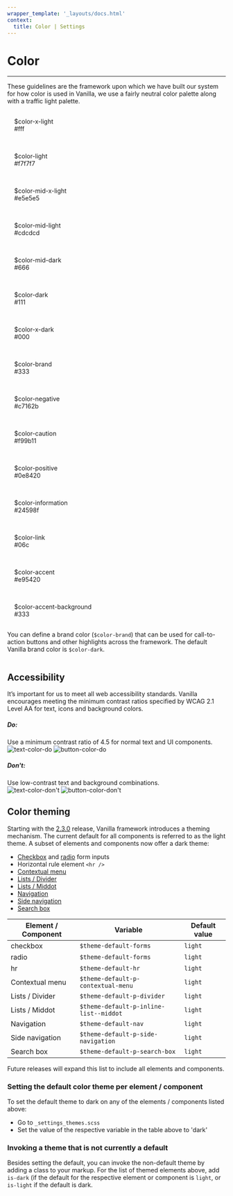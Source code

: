 ```yaml
---
wrapper_template: '_layouts/docs.html'
context:
  title: Color | Settings
---
```


# Color

<hr>

These guidelines are the framework upon which we have built our system for how color is used in Vanilla, we use a fairly neutral color palette along with a traffic light palette.

<div class="p-strip is-shallow">
  <div class="row">
    <div class="col-2 p-card u-no-padding">
      <div class="p-strip is-shallow is-bordered" style="background-color: #fff"></div>
      <p class="p-card__content u-no-margin" style="padding: 1rem">
        $color-x-light<br><span class="p-muted-heading">#fff</span>
      </p>
    </div>
    <div class="col-2 p-card u-no-padding">
      <div class="p-strip is-shallow is-bordered" style="background-color: #f7f7f7"></div>
      <p class="p-card__content u-no-margin" style="padding: 1rem">
        $color-light<br><span class="p-muted-heading">#f7f7f7</span>
      </p>
    </div>
    <div class="col-2 p-card u-no-padding">
      <div class="p-strip is-shallow is-bordered" style="background-color: #e5e5e5"></div>
      <p class="p-card__content u-no-margin" style="padding: 1rem">
        $color-mid-x-light<br><span class="p-muted-heading">#e5e5e5</span>
      </p>
    </div>
    <div class="col-2 p-card u-no-padding">
      <div class="p-strip is-shallow is-bordered" style="background-color: #cdcdcd"></div>
      <p class="p-card__content u-no-margin" style="padding: 1rem">
        $color-mid-light<br><span class="p-muted-heading">#cdcdcd</span>
      </p>
    </div>
  </div>
  <div class="row">
    <div class="col-2 p-card u-no-padding">
      <div class="p-strip is-shallow is-bordered" style="background-color: #666"></div>
      <p class="p-card__content u-no-margin" style="padding: 1rem">
        $color-mid-dark<br><span class="p-muted-heading">#666</span>
      </p>
    </div>
    <div class="col-2 p-card u-no-padding">
      <div class="p-strip is-shallow is-bordered" style="background-color: #111"></div>
      <p class="p-card__content u-no-margin" style="padding: 1rem">
        $color-dark<br><span class="p-muted-heading">#111</span>
      </p>
    </div>
    <div class="col-2 p-card u-no-padding">
      <div class="p-strip is-shallow is-bordered" style="background-color: #000"></div>
      <p class="p-card__content u-no-margin" style="padding: 1rem">
        $color-x-dark<br><span class="p-muted-heading">#000</span>
      </p>
    </div>
    <div class="col-2 p-card u-no-padding">
      <div class="p-strip is-shallow is-bordered" style="background-color: #333"></div>
      <p class="p-card__content u-no-margin" style="padding: 1rem">
        $color-brand<br><span class="p-muted-heading">#333</span>
      </p>
    </div>
  </div>
  <div class="row">
    <div class="col-2 p-card u-no-padding">
      <div class="p-strip is-shallow is-bordered" style="background-color: #c7162b"></div>
      <p class="p-card__content u-no-margin" style="padding: 1rem">
        $color-negative<br><span class="p-muted-heading">#c7162b</span>
      </p>
    </div>
    <div class="col-2 p-card u-no-padding">
      <div class="p-strip is-shallow is-bordered" style="background-color: #f99b11"></div>
      <p class="p-card__content u-no-margin" style="padding: 1rem">
        $color-caution<br><span class="p-muted-heading">#f99b11</span>
      </p>
    </div>
    <div class="col-2 p-card u-no-padding">
      <div class="p-strip is-shallow is-bordered" style="background-color: #0e8420"></div>
      <p class="p-card__content u-no-margin" style="padding: 1rem">
        $color-positive<br><span class="p-muted-heading">#0e8420</span>
      </p>
    </div>
    <div class="col-2 p-card u-no-padding">
      <div class="p-strip is-shallow is-bordered" style="background-color: #24598f"></div>
      <p class="p-card__content u-no-margin" style="padding: 1rem">
        $color-information<br><span class="p-muted-heading">#24598f</span>
      </p>
    </div>
  </div>
  <div class="row">
    <div class="col-2 p-card u-no-padding">
      <div class="p-strip is-shallow is-bordered" style="background-color: #06c"></div>
      <p class="p-card__content u-no-margin" style="padding: 1rem">
        $color-link<br><span class="p-muted-heading">#06c</span>
      </p>
    </div>
    <div class="col-2 p-card u-no-padding">
      <div class="p-strip is-shallow is-bordered" style="background-color: #e95420"></div>
      <p class="p-card__content u-no-margin" style="padding: 1rem">
        $color-accent<br><span class="p-muted-heading">#e95420</span>
      </p>
    </div>
    <div class="col-2 p-card u-no-padding">
      <div class="p-strip is-shallow is-bordered" style="background-color: #333"></div>
      <p class="p-card__content u-no-margin" style="padding: 1rem">
        $color-accent-background<br><span class="p-muted-heading">#333</span>
      </p>
    </div>
  </div>
</div>

You can define a brand color (`$color-brand`) that can be used for call-to-action buttons and other highlights across the framework. The default Vanilla brand color is `$color-dark`.

<img class="p-image--bordered" src="https://assets.ubuntu.com/v1/7446a44a-basics-brand-color.png" alt="">

## Accessibility

It’s important for us to meet all web accessibility standards. Vanilla encourages meeting the minimum contrast ratios specified by WCAG 2.1 Level AA for text, icons and background colors.

<div class="p-strip is-shallow">
  <div class="row">
     <div class="col-4">
       <div class="p-notification--positive">
        <div class="p-notification__content">
          <h5 class="p-notification__title">Do:</h5>
          <span class="p-notification__message">Use a minimum contrast ratio of 4.5 for normal text and UI components.</span>
        </div>
       </div>
       <img class="p-image--bordered" src="https://assets.ubuntu.com/v1/e1183cd5-basics-text-color-do.png" alt="text-color-do">
       <img class="p-image--bordered" src="https://assets.ubuntu.com/v1/92607803-basics-button-color-do.png" alt="button-color-do">
     </div>
    <div class="col-4">
      <div class="p-notification--negative">
        <div class="p-notification__content">
          <h5 class="p-notification__title">Don't:</h5>
          <span class="p-notification__message">Use low-contrast text and background combinations.</span></div>
      </div>
      <img class="p-image--bordered" src="https://assets.ubuntu.com/v1/66aa056d-basics-text-color-don%27t.png" alt="text-color-don't">
      <img class="p-image--bordered" src="https://assets.ubuntu.com/v1/0929f834-basics-button-color-don%27t.png" alt="button-color-don't">
    </div>
  </div>
</div>

## Color theming

Starting with the [2.3.0](https://github.com/canonical/vanilla-framework/releases/tag/v2.3.0) release, Vanilla framework introduces a theming mechanism. The current default for all components is referred to as the light theme. A subset of elements and components now offer a dark theme:

- [Checkbox](/docs/base/forms#checkbox) and [radio](/docs/base/forms#radio-button) form inputs
- Horizontal rule element `<hr />`
- [Contextual menu](/docs/patterns/contextual-menu)
- [Lists / Divider](/docs/patterns/lists#responsive-divider)
- [Lists / Middot](/docs/patterns/lists#middot)
- [Navigation](/docs/patterns/navigation)
- [Side navigation](/docs/patterns/navigation#side-navigation)
- [Search box](/docs/patterns/search-box)

| Element / Component | Variable                               | Default value |
| ------------------- | -------------------------------------- | ------------- |
| checkbox            | `$theme-default-forms`                 | `light`       |
| radio               | `$theme-default-forms`                 | `light`       |
| hr                  | `$theme-default-hr`                    | `light`       |
| Contextual menu     | `$theme-default-p-contextual-menu`     | `light`       |
| Lists / Divider     | `$theme-default-p-divider`             | `light`       |
| Lists / Middot      | `$theme-default-p-inline-list--middot` | `light`       |
| Navigation          | `$theme-default-nav`                   | `light`       |
| Side navigation     | `$theme-default-p-side-navigation`     | `light`       |
| Search box          | `$theme-default-p-search-box`          | `light`       |

Future releases will expand this list to include all elements and components.

### Setting the default color theme per element / component

To set the default theme to dark on any of the elements / components listed above:

- Go to `_settings_themes.scss`
- Set the value of the respective variable in the table above to 'dark'

### Invoking a theme that is not currently a default

Besides setting the default, you can invoke the non-default theme by adding a class to your markup. For the list of themed elements above, add `is-dark` (if the default for the respective element or component is `light`, or `is-light` if the default is dark.
